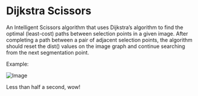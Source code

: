 Dijkstra Scissors
=================

An Intelligent Scissors algorithm that uses Dijkstra’s algorithm to find the optimal (least-cost) paths between selection points in a given image. After completing a path between a pair of adjacent selection points, the algorithm should reset the dist() values on the image graph and continue searching from the next segmentation point.

Example:

![Image](http://desh.es/s/172715.png)

Less than half a second, wow!
